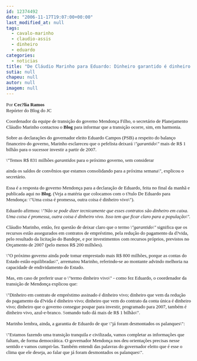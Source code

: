 ```yaml
---
id: 12374492
date: "2006-11-17T19:07:00+00:00"
last_modified_at: null
tags:
  - cavalo-marinho
  - claudio-assis
  - dinheiro
  - eduardo
categories:
  - noticias
title: "De Cláudio Marinho para Eduardo: Dinheiro garantido é dinheiro vivo"
sutia: null
chapeu: null
autor: null
imagem: null
---
```

<p><FONT face=Verdana size=2></p>
<p><P>Por <STRONG>Cec?lia Ramos</STRONG><BR>Repórter do Blog do JC</P></p>
<p><P>Coordenador da equipe de transição do governo Mendonça Filho, o secretário de Planejamento Cláudio Marinho contactou o <B>Blog</B> para informar que a transição ocorre, sim, em harmonia.<BR></P></FONT><FONT face=Verdana size=2></p>
<p><P>Sobre as declarações do governador eleito Eduardo Campos (PSB) a respeito do balanço financeiro do governo, Marinho esclareceu que o pefelista deixará <I>\"garantido\"</I> mais de R$ 1 bilhão para o sucessor investir a partir de 2007.</P></FONT><FONT face=Verdana size=2></p>
<p><P>\"Temos R$ 831 milhões <I>garantidos</I> para o próximo governo, sem considerar</p>
<p> ainda os saldos de convênios que estamos consolidando para a próxima semana\", explicou o secretário.</P></FONT><FONT size=2></p>
<p><P><FONT face=Verdana>Essa é a resposta do governo Mendonça para a declaração de Eduardo, feita no final da manhã e publicada aqui no <B>Blog</B>. (Veja a matéria que colocamos com o t?tulo </FONT></FONT><FONT size=2><FONT face=Verdana>De Eduardo para Mendonça: \"Uma coisa é promessa, outra coisa é dinheiro vivo\").</FONT></P></p>
<p><P><FONT face=Verdana>Eduardo afirmou:<I> \"Não se pode dizer tecnicamente que esses contratos são dinheiro em caixa. Uma coisa é promessa, outra coisa é dinheiro vivo. Isso tem que ficar claro para a população\".</P></I></FONT></p>
<p><P><FONT face=Verdana>Cláudio Marinho, então, fez questão de deixar claro que o termo <I>\"garantido\"</I> significa que os recursos estão assegurados em contratos de empréstimo, pela redução do pagamento da d?vida, pelo resultado da licitação do Bandepe, e por investimentos com recursos próprios, previstos no Orçamento de 2007 (pelo menos R$ 200 milhões). </FONT></P></p>
<p><P><FONT face=Verdana>\"O próximo governo ainda pode tomar emprestado mais R$ 800 milhões, porque as contas do Estado estão equilibradas\", arrematou Marinho, referindo-se ao montante advindo melhoria na capacidade de endividamento do Estado. </FONT></P></p>
<p><P><FONT face=Verdana>Mas, em caso de preferir usar o \"termo dinheiro vivo\" - como fez Eduardo, o coordenador da transição de Mendonça explicou que:</FONT></P></p>
<p><P><FONT face=Verdana>\"Dinheiro em contrato de empréstimo assinado é dinheiro vivo; dinheiro que vem da redução do pagamento da d?vida é dinheiro vivo; dinheiro que vem do contrato da conta única é dinheiro vivo; </FONT></FONT><FONT face=Verdana><FONT size=2>dinheiro que o governo consegue poupar para investir, programado para 2007, também é dinheiro vivo, azul-e-branco. </FONT><FONT color=#545454 size=2>S</FONT><FONT size=2>omando tudo dá mais de R$ 1 bilhão\".</P></p>
<p><P>Marinho lembra, ainda, a garantia de Eduardo de que \"já foram desmontados os&nbsp;palanques\":</FONT></FONT></P><FONT face=Verdana size=2></p>
<p><P>\"Estamos fazendo uma transição tranquila e civilizada, vamos completar as informações que faltam, de forma democrática. O governador Mendonça nos deu orientações precisas nesse sentido e vamos cumpri-las. Também entendi das palavras do governador eleito que é esse o clima que ele deseja, ao falar que já foram desmontados os palanques\".</P></FONT> </p>
